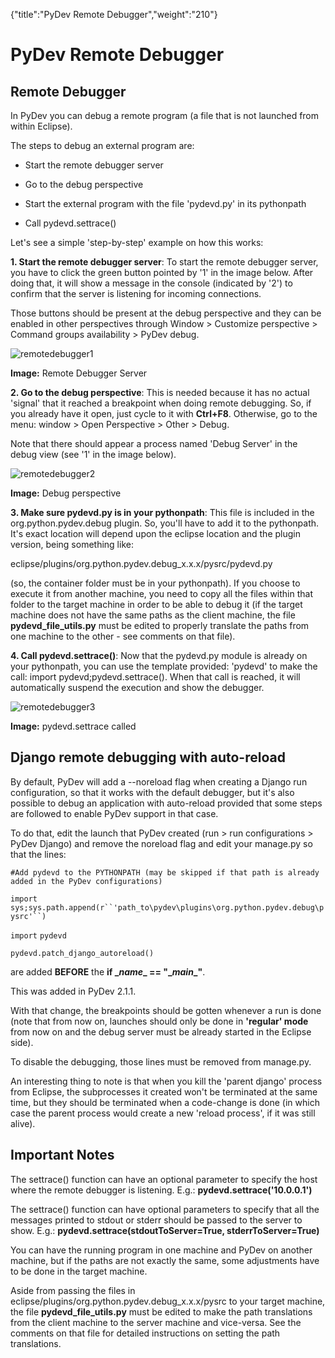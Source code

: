 {"title":"PyDev Remote Debugger","weight":"210"} 

# PyDev Remote Debugger

## Remote Debugger

In PyDev you can debug a remote program (a file that is not launched from within Eclipse).

The steps to debug an external program are:

*   Start the remote debugger server
    
*   Go to the debug perspective
    
*   Start the external program with the file 'pydevd.py' in its pythonpath
    
*   Call pydevd.settrace()
    

Let's see a simple 'step-by-step' example on how this works:

**1\. Start the remote debugger server**: To start the remote debugger server, you have to click the green button pointed by '1' in the image below. After doing that, it will show a message in the console (indicated by '2') to confirm that the server is listening for incoming connections.

Those buttons should be present at the debug perspective and they can be enabled in other perspectives through Window > Customize perspective > Command groups availability > PyDev debug.

![remotedebugger1](/Images/appc/pydev.org/images/debugger/remotedebugger1.png)

**Image:** Remote Debugger Server

**2\. Go to the debug perspective**: This is needed because it has no actual 'signal' that it reached a breakpoint when doing remote debugging. So, if you already have it open, just cycle to it with **Ctrl+F8**. Otherwise, go to the menu: window > Open Perspective > Other > Debug.

Note that there should appear a process named 'Debug Server' in the debug view (see '1' in the image below).

![remotedebugger2](/Images/appc/pydev.org/images/debugger/remotedebugger2.png)

**Image:** Debug perspective

**3\. Make sure pydevd.py is in your pythonpath**: This file is included in the org.python.pydev.debug plugin. So, you'll have to add it to the pythonpath. It's exact location will depend upon the eclipse location and the plugin version, being something like:

eclipse/plugins/org.python.pydev.debug\_x.x.x/pysrc/pydevd.py

(so, the container folder must be in your pythonpath). If you choose to execute it from another machine, you need to copy all the files within that folder to the target machine in order to be able to debug it (if the target machine does not have the same paths as the client machine, the file **pydevd\_file\_utils.py** must be edited to properly translate the paths from one machine to the other - see comments on that file).

**4\. Call pydevd.settrace()**: Now that the pydevd.py module is already on your pythonpath, you can use the template provided: 'pydevd' to make the call: import pydevd;pydevd.settrace(). When that call is reached, it will automatically suspend the execution and show the debugger.

![remotedebugger3](/Images/appc/pydev.org/images/debugger/remotedebugger3.png)

**Image:** pydevd.settrace called

## Django remote debugging with auto-reload

By default, PyDev will add a --noreload flag when creating a Django run configuration, so that it works with the default debugger, but it's also possible to debug an application with auto-reload provided that some steps are followed to enable PyDev support in that case.

To do that, edit the launch that PyDev created (run > run configurations > PyDev Django) and remove the noreload flag and edit your manage.py so that the lines:

`#Add pydevd to the PYTHONPATH (may be skipped if that path is already added in the PyDev configurations)`

`import` `sys;sys.path.append(r``'path_to\pydev\plugins\org.python.pydev.debug\pysrc'``)`

`import` `pydevd`

`pydevd.patch_django_autoreload()`

are added **BEFORE** the **if \__name_\_ == "\__main_\_"**.

This was added in PyDev 2.1.1.

With that change, the breakpoints should be gotten whenever a run is done (note that from now on, launches should only be done in **'regular' mode** from now on and the debug server must be already started in the Eclipse side).

To disable the debugging, those lines must be removed from manage.py.

An interesting thing to note is that when you kill the 'parent django' process from Eclipse, the subprocesses it created won't be terminated at the same time, but they should be terminated when a code-change is done (in which case the parent process would create a new 'reload process', if it was still alive).

## Important Notes

The settrace() function can have an optional parameter to specify the host where the remote debugger is listening. E.g.: **pydevd.settrace('10.0.0.1')**

The settrace() function can have optional parameters to specify that all the messages printed to stdout or stderr should be passed to the server to show. E.g.: **pydevd.settrace(stdoutToServer=True, stderrToServer=True)**

You can have the running program in one machine and PyDev on another machine, but if the paths are not exactly the same, some adjustments have to be done in the target machine.

Aside from passing the files in eclipse/plugins/org.python.pydev.debug\_x.x.x/pysrc to your target machine, the file **pydevd\_file\_utils.py** must be edited to make the path translations from the client machine to the server machine and vice-versa. See the comments on that file for detailed instructions on setting the path translations.